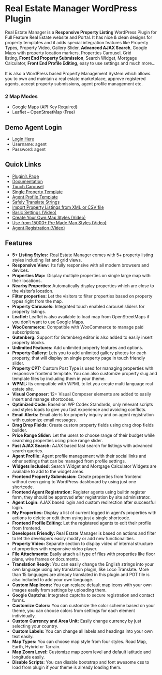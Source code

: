# Real Estate Manager WordPress Plugin
<p>Real Estate Manager is a&nbsp;<strong>Responsive Property Listing</strong>&nbsp;WordPress Plugin for Full Feature Real Estate website and Portal. It has nice &amp; clean designs for property templates and it adds special integration features like Property Types, Property Video, Gallery Slider,&nbsp;<strong>Advanced AJAX Search</strong>, Google Maps with property location markers, Properties Carousel, Grid listing,&nbsp;<strong>Front End Property Submission</strong>, Search Widget, Mortgage Calculator,&nbsp;<strong>Front End Profile Editing</strong>, easy to use settings and much more&hellip;&nbsp;<br /><br />It is also a WordPress based Property Management System which allows you to own and maintain a real estate marketplace, approve registered agents, accept property submissions, agent profile management etc.&nbsp;</p>
<h3 id="item-description__2-map-modes">2 Map Modes</h3>
<ul>
<li>Google Maps (API Key Required)</li>
<li>Leaflet &ndash; OpenStreetMap (Free)</li>
</ul>
<h2 id="item-description__demo-agent-login">Demo Agent Login</h2>
<ul>
<li><a href="http://rem.webcodingplace.com/my-properties/" rel="nofollow">Login Here</a></li>
<li>Username: agent</li>
<li>Password: agent</li>
</ul>
<h2 id="item-description__quick-links">Quick Links</h2>
<ul>
<li><a href="https://webcodingplace.com/real-estate-manager-wordpress-plugin/" rel="nofollow">Plugin&rsquo;s Page</a></li>
<li><a href="https://kb.webcodingplace.com/real-estate-manager/" rel="nofollow">Documentation</a></li>
<li><a href="http://rem.webcodingplace.com/property-carousel/" rel="nofollow">Touch Carousel</a></li>
<li><a href="http://rem.webcodingplace.com/property/meadow-mension/" rel="nofollow">Single Property Template</a></li>
<li><a href="http://rem.webcodingplace.com/author/agent02/" rel="nofollow">Agent Profile Template</a></li>
<li><a href="https://webcodingplace.com/string-translation-in-real-estate-manager/" rel="nofollow">Safely Translate Strings</a></li>
<li><a href="https://kb.webcodingplace.com/real-estate-manager/importer-for-wp-all-import-xml-csv/" rel="nofollow">Import Property Listings from XML or CSV file</a></li>
<li><a href="https://youtu.be/MeEoNVUGnaI" rel="nofollow">Basic Settings (Video)</a></li>
<li><a href="https://youtu.be/DKUcG_h9APQ" rel="nofollow">Create Your Own Map Styles (Video)</a></li>
<li><a href="https://youtu.be/zIZAP9wrrps" rel="nofollow">Use from 15000+ Pre Made Map Styles (Video)</a></li>
<li><a href="https://www.youtube.com/watch?v=7wP2W1DZYEU&amp;t=9s" rel="nofollow">Agent Registration (Video)</a></li>
</ul>
<h2 id="item-description__features">Features</h2>
<ul>
<li><strong>5+ Listing Styles:&nbsp;&nbsp;</strong>Real Estate Manager comes with 5+ property listing styles including list and grid views.</li>
<li><strong>Responsive View:&nbsp;&nbsp;</strong>Its fully responsive with all modern browsers and devices.</li>
<li><strong>Properties Map:&nbsp;&nbsp;</strong>Display multiple properties on single large map with their locations.</li>
<li><strong>Nearby Properties:&nbsp;</strong>Automatically display properties which are close to the visitor&rsquo;s location.</li>
<li><strong>Filter properties:</strong>&nbsp;Let the visitors to filter properties based on property types right from the map.</li>
<li><strong>Property Carousels:</strong>&nbsp;Integrated touch enabled carousel sliders for property listings.</li>
<li><strong>Leaflet:</strong>&nbsp;Leaflet is also available to load map from OpenStreetMaps if you don&rsquo;t want to use Google Maps.</li>
<li><strong>WooCommerce:</strong>&nbsp;Compatible with WooCommerce to manage paid subscriptions.</li>
<li><strong>Gutenberg:</strong>&nbsp;Support for Gutenberg editor is also added to easily insert property blocks.</li>
<li><strong>Unlimited Features:</strong>&nbsp;Add unlimited property features and options.</li>
<li><strong>Property Gallery:</strong>&nbsp;Lets you to add unlimited gallery photos for each property, that will display on single property page in touch friendly slider.</li>
<li><strong>Property CPT:</strong>&nbsp;Custom Post Type is used for managing properties with responsive frontend template. You can also customize property slug and template files by including them in your theme.</li>
<li><strong>WPML:</strong>&nbsp;Its compatible with WPML to let you create multi language real estate site.</li>
<li><strong>Visual Composer:</strong>&nbsp;12+ Visual Composer elements are added to easily insert and manage shortcodes.</li>
<li><strong>Optimized Code:</strong>&nbsp;Based on WP Codex Standards, only relevant scripts and styles loads to give you fast experience and avoiding conflicts.</li>
<li><strong>Email Alerts:</strong>&nbsp;Email alerts for property inquiry and on agent registration with customize email messages.</li>
<li><strong>Drag Drop Fields:</strong>&nbsp;Create custom property fields using drag drop fields builder.</li>
<li><strong>Price Range Slider:</strong>&nbsp;Let the users to choose range of their budget while searching properties using price range slider.</li>
<li><strong>Fast AJAX Search:</strong>&nbsp;AJAX based fast search for listings with advanced search queries.</li>
<li><strong>Agent Profile:</strong>&nbsp;Agent profile management with their social links and other settings that can be managed from profile settings.</li>
<li><strong>Widgets Included:</strong>&nbsp;Search Widget and Mortgage Calculator Widgets are available to add to the widget areas.</li>
<li><strong>Frontend Property Submission:</strong>&nbsp;Create properties from frontend without even going to WordPress dashboard by using just one shortcode.</li>
<li><strong>Frontend Agent Registration:</strong>&nbsp;Register agents using builtin register form, they should be approved after registration by site administrator.</li>
<li><strong>Agent Login:</strong>&nbsp;AJAX based login and custom redirection after successful login.</li>
<li><strong>My Properties:</strong>&nbsp;Display a list of current logged in agent&rsquo;s properties with actions to delete or edit them using just a single shortcode.</li>
<li><strong>Frontend Profile Editing:</strong>&nbsp;Let the registered agents to edit their profile from frontend.</li>
<li><strong>Developers Friendly:</strong>&nbsp;Real Estate Manager is based on actions and filter to let the developers easily modify or add new functionalities.</li>
<li><strong>Property Video:</strong>&nbsp;Separate section to display video of internal structure of properties with responsive video player.</li>
<li><strong>File Attachments:</strong>&nbsp;Easily attach all type of files with properties like floor plans, wire frames or documents.</li>
<li><strong>Translation Ready:</strong>&nbsp;You can easily change the English strings into your own language using any translation plugin, like Loco Translate. More than 15 languages are already translated in this plugin and POT file is also included to add your own language.</li>
<li><strong>Custom Map Icons:</strong>&nbsp;You can replace default map icons with your own images easily from settings by uploading them.</li>
<li><strong>Google Captcha:</strong>&nbsp;Integrated captcha to secure registration and contact forms.</li>
<li><strong>Customize Colors:</strong>&nbsp;You can customize the color scheme based on your theme, you can choose colors from settings for each element individually.</li>
<li><strong>Custom Currency and Area Unit:</strong>&nbsp;Easily change currency by just selecting your country.</li>
<li><strong>Custom Labels:</strong>&nbsp;You can change all labels and headings into your own text easily.</li>
<li><strong>Map Types:</strong>&nbsp;You can choose map style from four styles. Road Map, Earth, Hybrid or Tarrain.</li>
<li><strong>Map Zoom Level:</strong>&nbsp;Customize map zoom level and default latitude and longitude easily.</li>
<li><strong>Disable Scripts:</strong>&nbsp;You can disable bootstrap and font awesome css to load from plugin if your theme is already loading them.</li>
</ul>
